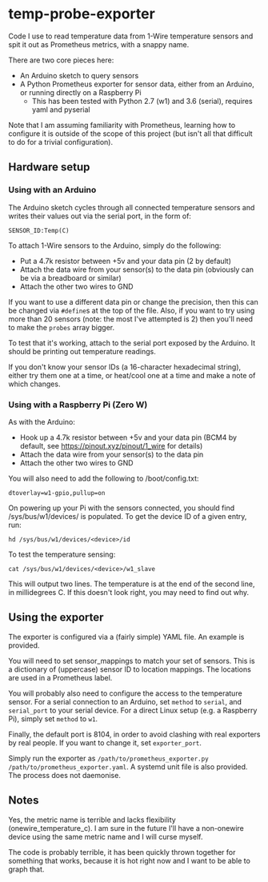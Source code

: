 # temp-probe-exporter
Code I use to read temperature data from 1-Wire temperature sensors and spit it out as Prometheus
metrics, with a snappy name.

There are two core pieces here:
* An Arduino sketch to query sensors
* A Python Prometheus exporter for sensor data, either from an Arduino, or running directly on a
  Raspberry Pi
    * This has been tested with Python 2.7 (w1) and 3.6 (serial), requires yaml and pyserial

Note that I am assuming familiarity with Prometheus, learning how to configure it is outside of the
scope of this project (but isn't all that difficult to do for a trivial configuration).

## Hardware setup

### Using with an Arduino
The Arduino sketch cycles through all connected temperature sensors and writes their values out via
the serial port, in the form of:

```SENSOR_ID:Temp(C)```

To attach 1-Wire sensors to the Arduino, simply do the following:
* Put a 4.7k resistor between +5v and your data pin (2 by default)
* Attach the data wire from your sensor(s) to the data pin (obviously can be via a breadboard or
  similar)
* Attach the other two wires to GND

If you want to use a different data pin or change the precision, then this can be changed via
```#define```s at the top of the file. Also, if you want to try using more than 20 sensors (note:
the most I've attempted is 2) then you'll need to make the ```probes``` array bigger.

To test that it's working, attach to the serial port exposed by the Arduino. It should be printing
out temperature readings.

If you don't know your sensor IDs (a 16-character hexadecimal string), either try them one at a
time, or heat/cool one at a time and make a note of which changes.

### Using with a Raspberry Pi (Zero W)

As with the Arduino:
* Hook up a 4.7k resistor between +5v and your data pin (BCM4 by default, see
  https://pinout.xyz/pinout/1_wire for details)
* Attach the data wire from your sensor(s) to the data pin
* Attach the other two wires to GND

You will also need to add the following to /boot/config.txt:

```dtoverlay=w1-gpio,pullup=on```

On powering up your Pi with the sensors connected, you should find /sys/bus/w1/devices/ is
populated. To get the device ID of a given entry, run:

```hd /sys/bus/w1/devices/<device>/id```

To test the temperature sensing:

```cat /sys/bus/w1/devices/<device>/w1_slave```

This will output two lines. The temperature is at the end of the second line, in millidegrees C.
If this doesn't look right, you may need to find out why.

## Using the exporter

The exporter is configured via a (fairly simple) YAML file. An example is provided.

You will need to set sensor_mappings to match your set of sensors. This is a dictionary of
(uppercase) sensor ID to location mappings. The locations are used in a Prometheus label.

You will probably also need to configure the access to the temperature sensor. For a serial
connection to an Arduino, set ```method``` to ```serial```, and ```serial_port``` to your serial
device. For a direct Linux setup (e.g. a Raspberry Pi), simply set ```method``` to ```w1```.

Finally, the default port is 8104, in order to avoid clashing with real exporters by real people.
If you want to change it, set ```exporter_port```.

Simply run the exporter as ```/path/to/prometheus_exporter.py /path/to/prometheus_exporter.yaml```.
A systemd unit file is also provided. The process does not daemonise.

## Notes

Yes, the metric name is terrible and lacks flexibility (onewire_temperature_c). I am sure in the
future I'll have a non-onewire device using the same metric name and I will curse myself.

The code is probably terrible, it has been quickly thrown together for something that works,
because it is hot right now and I want to be able to graph that.
